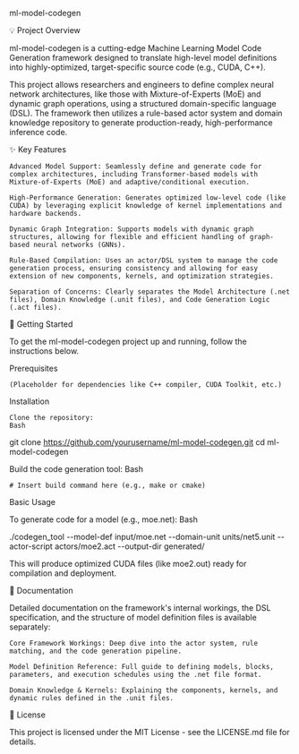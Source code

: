 ml-model-codegen

💡 Project Overview

ml-model-codegen is a cutting-edge Machine Learning Model Code Generation framework designed to translate high-level model definitions into highly-optimized, target-specific source code (e.g., CUDA, C++).

This project allows researchers and engineers to define complex neural network architectures, like those with Mixture-of-Experts (MoE) and dynamic graph operations, using a structured domain-specific language (DSL). The framework then utilizes a rule-based actor system and domain knowledge repository to generate production-ready, high-performance inference code.

✨ Key Features

    Advanced Model Support: Seamlessly define and generate code for complex architectures, including Transformer-based models with Mixture-of-Experts (MoE) and adaptive/conditional execution.

    High-Performance Generation: Generates optimized low-level code (like CUDA) by leveraging explicit knowledge of kernel implementations and hardware backends.

    Dynamic Graph Integration: Supports models with dynamic graph structures, allowing for flexible and efficient handling of graph-based neural networks (GNNs).

    Rule-Based Compilation: Uses an actor/DSL system to manage the code generation process, ensuring consistency and allowing for easy extension of new components, kernels, and optimization strategies.

    Separation of Concerns: Clearly separates the Model Architecture (.net files), Domain Knowledge (.unit files), and Code Generation Logic (.act files).

🚀 Getting Started

To get the ml-model-codegen project up and running, follow the instructions below.

Prerequisites

    (Placeholder for dependencies like C++ compiler, CUDA Toolkit, etc.)

Installation

    Clone the repository:
    Bash

git clone https://github.com/yourusername/ml-model-codegen.git
cd ml-model-codegen

Build the code generation tool:
Bash

    # Insert build command here (e.g., make or cmake)

Basic Usage

To generate code for a model (e.g., moe.net):
Bash

./codegen_tool --model-def input/moe.net --domain-unit units/net5.unit --actor-script actors/moe2.act --output-dir generated/

This will produce optimized CUDA files (like moe2.out) ready for compilation and deployment.

📖 Documentation

Detailed documentation on the framework's internal workings, the DSL specification, and the structure of model definition files is available separately:

    Core Framework Workings: Deep dive into the actor system, rule matching, and the code generation pipeline.

    Model Definition Reference: Full guide to defining models, blocks, parameters, and execution schedules using the .net file format.

    Domain Knowledge & Kernels: Explaining the components, kernels, and dynamic rules defined in the .unit files.

📄 License

This project is licensed under the MIT License - see the LICENSE.md file for details.
